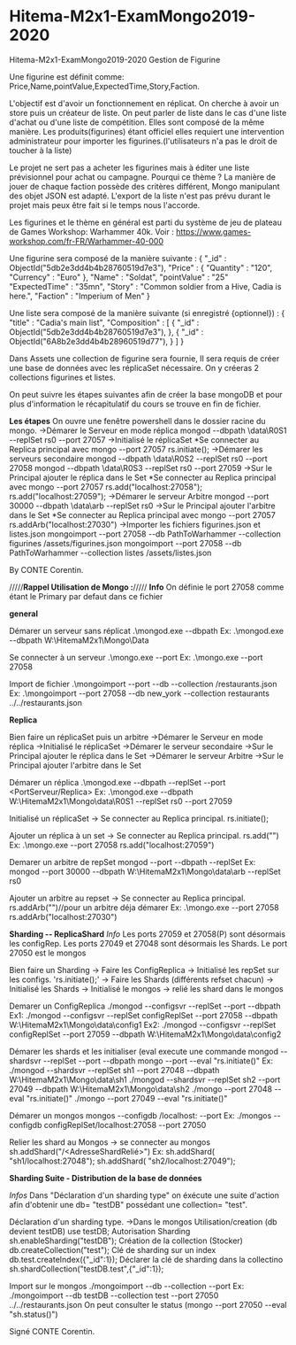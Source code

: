 # Hitema-M2x1-ExamMongo2019-2020
Hitema-M2x1-ExamMongo2019-2020
Gestion de Figurine

Une figurine est définit comme:
Price,Name,pointValue,ExpectedTime,Story,Faction.

L'objectif est d'avoir un fonctionnement en réplicat.
On cherche à avoir un store puis un créateur de liste. On peut parler de liste dans le cas d'une liste d'achat ou d'une liste de compétition.
Elles sont composé de la même manière.
Les produits(figurines) étant officiel elles requiert une intervention administrateur pour importer les figurines.(l'utilisateurs n'a pas le droit de toucher à la liste)

Le projet ne sert pas a acheter les figurines mais à éditer une liste prévisionnel pour achat ou campagne.
Pourqui ce thème ? La manière de jouer de chaque faction possède des critères différent, Mongo manipulant des objet JSON est adapté.
L'export de la liste n'est pas prévu durant le projet mais peux être fait si le temps nous l'accorde.

Les figurines et le thème en général est parti du système de jeu de plateau de Games Workshop: Warhammer 40k.
Voir : https://www.games-workshop.com/fr-FR/Warhammer-40-000

Une figurine sera composé de la manière suivante :
{
    "_id" : ObjectId("5db2e3dd4b4b28760519d7e3"),
    "Price" : {
        "Quantity" : "120",
        "Currency" : "Euro"
    },
    "Name" : "Soldat",
    "pointValue" : "25"
    "ExpectedTime" : "35mn",
    "Story" : "Common soldier from a Hive, Cadia is here.",
    "Faction" : "Imperium of Men"
}

Une liste sera composé de la manière suivante (si enregistré {optionnel}) :
{
    "title" : "Cadia's main list",
    "Composition" : [ 
        {
            "_id" : ObjectId("5db2e3dd4b4b28760519d7e3"),
        }, 
        {
            "_id" : ObjectId("6A8b2e3dd4b4b28960519d77"),
        }
    ]
}

Dans Assets une collection de figurine sera fournie,
Il sera requis de créer une base de données avec les réplicaSet nécessaire.
On y créeras 2 collections figurines et listes.

On peut suivre les étapes suivantes afin de créer la base mongoDB et pour plus d'information le récapitulatif du cours se trouve en fin de fichier.

**Les étapes**
On ouvre une fenêtre powershell dans le dossier racine du mongo.
->Démarer le Serveur en mode réplica
mongod --dbpath <VotreDestinationDeStockage>\data\R0S1 --replSet rs0 --port 27057
->Initialisé le réplicaSet
*Se connecter au Replica principal avec mongo --port 27057
rs.initiate();
->Démarer les serveurs secondaire
mongod --dbpath <VotreDestinationDeStockage>\data\R0S2 --replSet rs0 --port 27058
mongod --dbpath <VotreDestinationDeStockage>\data\R0S3 --replSet rs0 --port 27059
->Sur le Principal ajouter le réplica dans le Set
*Se connecter au Replica principal avec mongo --port 27057
rs.add("localhost:27058");
rs.add("localhost:27059");
->Démarer le serveur Arbitre
mongod --port 30000 --dbpath <VotreDestinationDeStockage>\data\arb --replSet rs0
->Sur le Principal ajouter l'arbitre dans le Set
*Se connecter au Replica principal avec mongo --port 27057
rs.addArb("localhost:27030")
->Importer les fichiers figurines.json et listes.json
mongoimport --port 27058 --db PathToWarhammer --collection figurines <racineProjet>/assets/figurines.json
mongoimport --port 27058 --db PathToWarhammer --collection listes <racineProjet>/assets/listes.json

By CONTE Corentin.

/////**Rappel Utilisation de Mongo :**/////
**Info**
On définie le port 27058 comme étant le Primary par defaut dans ce fichier


**general**

Démarer un serveur sans réplicat
.\mongod.exe --dbpath <DossierServeur>
Ex: .\mongod.exe --dbpath W:\HitemaM2x1\Mongo\Data

Se connecter à un serveur
.\mongo.exe --port <PortServeur>
Ex: .\mongo.exe --port 27058

Import de fichier
.\mongoimport --port <PortServeur> --db <NomDatabase> --collection <NomCollection> <FileLocation>/restaurants.json
Ex: .\mongoimport --port 27058 --db new_york --collection restaurants ../../restaurants.json

**Replica**

Bien faire un réplicaSet puis un arbitre
->Démarer le Serveur en mode réplica
->Initialisé le réplicaSet
->Démarer le serveur secondaire
->Sur le Principal ajouter le réplica dans le Set
->Démarer le serveur Arbitre
->Sur le Principal ajouter l'arbitre dans le Set

Démarer un réplica
.\mongod.exe --dbpath <DossierServeur> --replSet <NomGroupeReplica> --port <PortServeur/Replica>
Ex: .\mongod.exe --dbpath W:\HitemaM2x1\Mongo\data\R0S1 --replSet rs0 --port 27059

Initialisé un réplicaSet
-> Se connecter au Replica principal.
rs.initiate();

Ajouter un réplica à un set
-> Se connecter au Replica principal.
rs.add("<AddresseSecondaire>")
Ex: 	.\mongo.exe --port 27058
	rs.add("localhost:27059")

Demarer un arbitre de repSet
mongod --port <PortArbitre> --dbpath <DossierArbitre> --replSet <NomGroupeReplica>
Ex: mongod --port 30000 --dbpath W:\HitemaM2x1\Mongo\data\arb --replSet rs0

Ajouter un arbitre au repset
-> Se connecter au Replica principal.
rs.addArb("<AddresseArbitre>")//pour un arbitre déja démarer
Ex: 	.\mongo.exe --port 27058
	rs.addArb("localhost:27030")

**Sharding -- ReplicaShard**
*Info*
Les ports 27059 et 27058(P) sont désormais les configRep.
Les ports 27049 et 27048 sont désormais les Shards.
Le port 27050 est le mongos

Bien faire un Sharding
-> Faire les ConfigReplica
-> Initialisé les repSet sur les configs. 'rs.initiate();'
-> Faire les Shards (différents refset chacun)
-> Initialisé les Shards
-> Initialisé le mongos
-> relié les shard dans le mongos 

Demarer un ConfigReplica
./mongod --configsvr --replSet <NomGroupeReplica1> --port <portConfigServ> --dbpath <DossierCfg>
Ex1: ./mongod --configsvr --replSet configReplSet --port 27058 --dbpath W:\HitemaM2x1\Mongo\data\config1
Ex2: ./mongod --configsvr --replSet configReplSet --port 27059 --dbpath W:\HitemaM2x1\Mongo\data\config2

Démarer les shards et les initialiser (eval execute une commande
mongod --shardsvr --replSet <NomRepSet2ou3> --port <PortShard> --dbpath <DossierShard>
mongo --port <PortShard> --eval "rs.initiate()"
Ex: 	./mongod --shardsvr --replSet sh1 --port 27048 --dbpath W:\HitemaM2x1\Mongo\data\sh1
	./mongod --shardsvr --replSet sh2 --port 27049 --dbpath W:\HitemaM2x1\Mongo\data\sh2
	./mongo --port 27048 --eval "rs.initiate()"
	./mongo --port 27049 --eval "rs.initiate()"

Démarer un mongos
mongos --configdb <NomGroupeReplica1>/localhost:<PortConfigPrimary> --port <PortMongos>
Ex: ./mongos --configdb configReplSet/localhost:27058 --port 27050

Relier les shard au Mongos
-> se connecter au mongos
sh.addShard("<NomRepSet2ou3>/<AdresseShardRelié>")
Ex:	sh.addShard( "sh1/localhost:27048");
	sh.addShard( "sh2/localhost:27049");

**Sharding Suite - Distribution de la base de données**

*Infos*
Dans "Déclaration d'un sharding type" on éxécute une suite d'action afin d'obtenir une db= "testDB" possédant une collection= "test".

Déclaration d'un sharding type.
->Dans le mongos
Utilisation/creation (db devient testDB)
use testDB;
Autorisation Sharding
sh.enableSharding("testDB");
Création de la collection (Stocker)
db.createCollection("test");
Clé de sharding sur un index
db.test.createIndex({"_id":1});
Déclarer la clé de sharding dans la collectino
sh.shardCollection("testDB.test",{"_id":1});

Import sur le mongos
./mongoimport --db <NomDB> --collection <NomCollection> --port <PortMongos> <fichierJSONAImporter>
Ex: ./mongoimport --db testDB --collection test --port 27050 ../../restaurants.json
On peut consulter le status (mongo --port 27050 --eval "sh.status()")




Signé CONTE Corentin.





